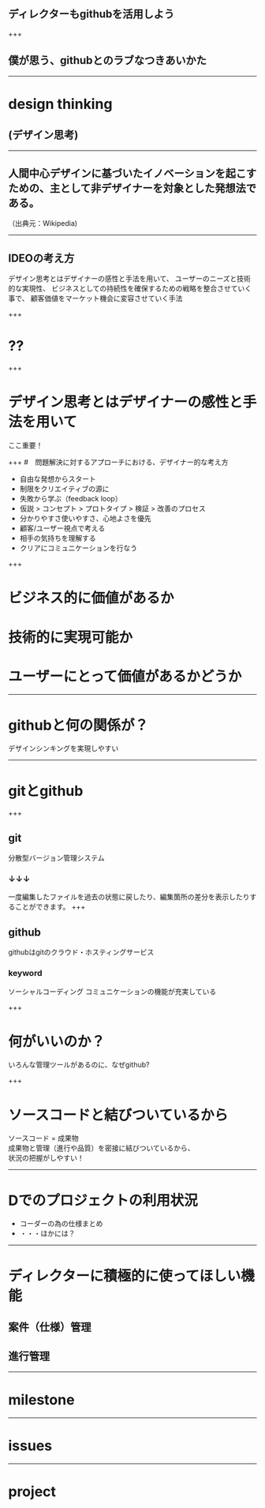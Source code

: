 ## ディレクターもgithubを活用しよう

+++  
## 僕が思う、githubとのラブなつきあいかた

---
# design thinking
## (デザイン思考)
---
## 人間中心デザインに基づいたイノベーションを起こすための、主として非デザイナーを対象とした発想法である。
（出典元：Wikipedia)

---
## IDEOの考え方
デザイン思考とはデザイナーの感性と手法を用いて、
ユーザーのニーズと技術的な実現性、
ビジネスとしての持続性を確保するための戦略を整合させていく事で、
顧客価値をマーケット機会に変容させていく手法

+++
# ??

+++
# デザイン思考とはデザイナーの感性と手法を用いて
ここ重要！

+++
#　問題解決に対するアプローチにおける、デザイナー的な考え方
- 自由な発想からスタート
- 制限をクリエイティブの源に
- 失敗から学ぶ（feedback loop）
- 仮説 > コンセプト > プロトタイプ > 検証 > 改善のプロセス
- 分かりやすさ使いやすさ、心地よさを優先
- 顧客/ユーザー視点で考える
- 相手の気持ちを理解する
- クリアにコミュニケーションを行なう

+++
# ビジネス的に価値があるか  
# 技術的に実現可能か  
# ユーザーにとって価値があるかどうか  




---
# githubと何の関係が？
デザインシンキングを実現しやすい


---
# gitとgithub
+++
## git
分散型バージョン管理システム
### ↓↓↓
一度編集したファイルを過去の状態に戻したり、編集箇所の差分を表示したりすることができます。
+++
## github
githubはgitのクラウド・ホスティングサービス
### keyword
ソーシャルコーディング
コミュニケーションの機能が充実している

+++
# 何がいいのか？
いろんな管理ツールがあるのに、なぜgithub?

+++
# ソースコードと結びついているから
ソースコード = 成果物  
成果物と管理（進行や品質）を密接に結びついているから、  
状況の把握がしやすい！

---
# Dでのプロジェクトの利用状況
- コーダーの為の仕様まとめ
- ・・・ほかには？

---
# ディレクターに積極的に使ってほしい機能
## 案件（仕様）管理
## 進行管理

---
# milestone
---
# issues
---
# project
